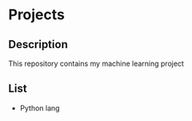 # Projects

## Description
This repository contains my machine learning project

## List
- Python lang
